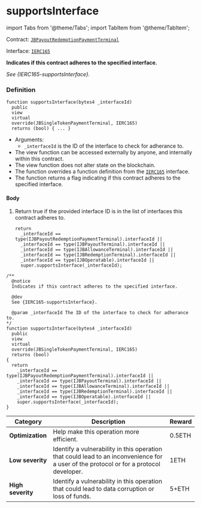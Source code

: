# supportsInterface

import Tabs from '@theme/Tabs';
import TabItem from '@theme/TabItem';

Contract: [`JBPayoutRedemptionPaymentTerminal`](/dev/api/contracts/or-payment-terminals/or-abstract/jbpayoutredemptionpaymentterminal/README.md)​‌

Interface: [`IERC165`](https://docs.openzeppelin.com/contracts/2.x/dev/api/introspection#IERC165)

<Tabs>
<TabItem value="Step by step" label="Step by step">

**Indicates if this contract adheres to the specified interface.**

_See {IERC165-supportsInterface}._

### Definition

```
function supportsInterface(bytes4 _interfaceId)
  public
  view
  virtual
  override(JBSingleTokenPaymentTerminal, IERC165)
  returns (bool) { ... }
```

- Arguments:
  - `_interfaceId` is the ID of the interface to check for adherance to.
- The view function can be accessed externally by anyone, and internally within this contract.
- The view function does not alter state on the blockchain.
- The function overrides a function definition from the [`IERC165`](https://docs.openzeppelin.com/contracts/2.x/dev/api/introspection#IERC165) interface.
- The function returns a flag indicating if this contract adheres to the specified interface.

#### Body

1.  Return true if the provided interface ID is in the list of interfaces this contract adheres to.

    ```
    return
      _interfaceId == type(IJBPayoutRedemptionPaymentTerminal).interfaceId ||
      _interfaceId == type(IJBPayoutTerminal).interfaceId ||
      _interfaceId == type(IJBAllowanceTerminal).interfaceId ||
      _interfaceId == type(IJBRedemptionTerminal).interfaceId ||
      _interfaceId == type(IJBOperatable).interfaceId ||
      super.supportsInterface(_interfaceId);
    ```

</TabItem>

<TabItem value="Code" label="Code">

```
/**
  @notice
  Indicates if this contract adheres to the specified interface.

  @dev
  See {IERC165-supportsInterface}.

  @param _interfaceId The ID of the interface to check for adherance to.
*/
function supportsInterface(bytes4 _interfaceId)
  public
  view
  virtual
  override(JBSingleTokenPaymentTerminal, IERC165)
  returns (bool)
{
  return
    _interfaceId == type(IJBPayoutRedemptionPaymentTerminal).interfaceId ||
    _interfaceId == type(IJBPayoutTerminal).interfaceId ||
    _interfaceId == type(IJBAllowanceTerminal).interfaceId ||
    _interfaceId == type(IJBRedemptionTerminal).interfaceId ||
    _interfaceId == type(IJBOperatable).interfaceId ||
    super.supportsInterface(_interfaceId);
}
```

</TabItem>

<TabItem value="Bug bounty" label="Bug bounty">

| Category          | Description                                                                                                                            | Reward |
| ----------------- | -------------------------------------------------------------------------------------------------------------------------------------- | ------ |
| **Optimization**  | Help make this operation more efficient.                                                                                               | 0.5ETH |
| **Low severity**  | Identify a vulnerability in this operation that could lead to an inconvenience for a user of the protocol or for a protocol developer. | 1ETH   |
| **High severity** | Identify a vulnerability in this operation that could lead to data corruption or loss of funds.                                        | 5+ETH  |

</TabItem>
</Tabs>
